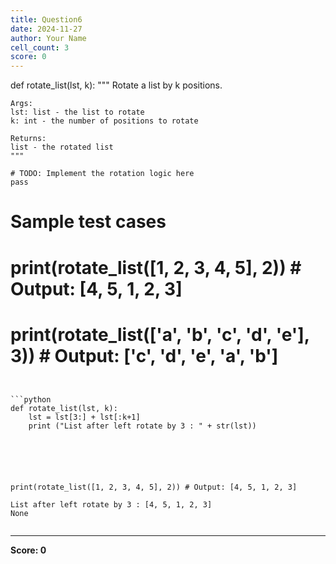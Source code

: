 ```yaml
---
title: Question6
date: 2024-11-27
author: Your Name
cell_count: 3
score: 0
---
```


def rotate_list(lst, k):
    """
    Rotate a list by k positions.

    Args:
    lst: list - the list to rotate
    k: int - the number of positions to rotate

    Returns:
    list - the rotated list
    """

    # TODO: Implement the rotation logic here
    pass

# Sample test cases
# print(rotate_list([1, 2, 3, 4, 5], 2))  # Output: [4, 5, 1, 2, 3]
# print(rotate_list(['a', 'b', 'c', 'd', 'e'], 3))  # Output: ['c', 'd', 'e', 'a', 'b']
```


```python
def rotate_list(lst, k): 
    lst = lst[3:] + lst[:k+1]
    print ("List after left rotate by 3 : " + str(lst))
    





print(rotate_list([1, 2, 3, 4, 5], 2)) # Output: [4, 5, 1, 2, 3]
```

    List after left rotate by 3 : [4, 5, 1, 2, 3]
    None



```python

```


---
**Score: 0**
